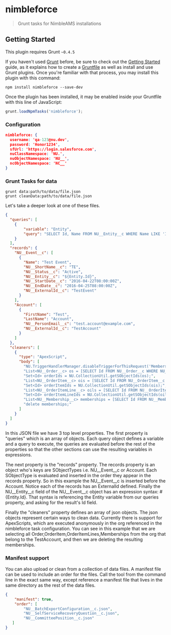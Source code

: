 # nimbleforce

> Grunt tasks for NimbleAMS installations
>

## Getting Started
This plugin requires Grunt `~0.4.5`

If you haven't used [Grunt](http://gruntjs.com/) before, be sure to check out the [Getting Started](http://gruntjs.com/getting-started) guide, as it explains how to create a [Gruntfile](http://gruntjs.com/sample-gruntfile) as well as install and use Grunt plugins. Once you're familiar with that process, you may install this plugin with this command:

```shell
npm install nimbleforce --save-dev
```

Once the plugin has been installed, it may be enabled inside your Gruntfile with this line of JavaScript:

```js
grunt.loadNpmTasks('nimbleforce');
```

### Configuration ###
```json
nimbleforce: {
  username: 'qa-123@nu.dev',
  password: 'Honor1234',
  sfUrl: 'https://login.salesforce.com',
  nuClassNamespace: 'NU.',
  nuObjectNamespace: 'NU__',
  ncObjectNamespace: 'NC__'
}
```

### Grunt Tasks for data ###

```
grunt data:path/to/data/file.json
grunt cleanData:path/to/data/file.json
```
Let's take a deeper look at one of these files.

```json
{
  "queries": [
    {
        "variable": "Entity",
        "query": "SELECT Id, Name FROM NU__Entity__c WHERE Name LIKE 'Inter%'"
    }
  ],
  "records": {
    "NU__Event__c": [
      {
        "Name": "Test Event",
        "NU__ShortName__c": "TE",
        "NU__Status__c": "Active",
        "NU__Entity__c": "${Entity.Id}",
        "NU__StartDate__c": "2016-04-22T08:00:00Z",
        "NU__EndDate__c": "2016-04-25T08:00:00Z",
        "NU__ExternalId__c": "TestEvent"
      }
    ],
    "Account": [
      {
        "FirstName": "Test",
        "LastName": "Account",
        "NU__PersonEmail__c": "test.account@example.com",
        "NU__ExternalId__c": "TestAccount"
      }
    ]
  },
  "cleaners": [
    {
      "type": "ApexScript",
      "body": [
        "NU.TriggerHandlerManager.disableTriggerForThisRequest('MembershipTrigger');",
        "List<NU__Order__c> os = [SELECT Id FROM NU__Order__c WHERE NU__BillTo__r.NU__ExternalId__c = 'TestAccount'];",
        "Set<Id> orderIds = NU.CollectionUtil.getSObjectIds(os);",
        "List<NU__OrderItem__c> ois = [SELECT Id FROM NU__OrderItem__c WHERE NU__Order__c in :orderIds];",
        "Set<Id> orderItemIds = NU.CollectionUtil.getSObjectIds(ois);",
        "List<NU__OrderItemLine__c> oils = [SELECT Id FROM NU__OrderItemLine__c WHERE NU__OrderItem__c in :orderItemIds];",
        "Set<Id> orderItemLineIds = NU.CollectionUtil.getSObjectIds(oils);",
        "List<NU__Membership__c> memberships = [SELECT Id FROM NU__Membership__c WHERE NU__OrderItemLine__c in :orderItemLineIds];",
        "delete memberships;"
      ]
    }
  ]
}
```
In this JSON file we have 3 top level properties. The first property is "queries" which is an array of objects.
Each query object defines a variable and a query to execute, the queries are evaluated before the rest of the
properties so that the other sections can use the resulting variables in expressions.

The next property is the "records" property. The records property is an object who's keys are SObjectTypes
i.e. NU\_\_Event\_\_c or Account. Each SObjectType is evaluated and inserted in the order they appear in the records
property. So in this example the NU\_\_Event\_\_c is inserted before the Account. Notice each of the records has an
ExternalId defined. Finally the NU\_\_Entity\_\_c field of the NU\_\_Event\_\_c object has an expression syntax: #{Entity.Id}.
That syntax is referencing the Entity variable from our queries property, and asking for the result's Id field.

Finally the "cleaners" property defines an array of json objects. The json objects represent certain ways to clean data.
Currently there is support for ApexScripts, which are executed anonymously in the org referenced in the nimbleforce task configuration.
You can see in this example that we are selecting all Order,OrderItem,OrderItemLines,Memberships from the org that belong
to the TestAccount, and then we are deleting the resulting memberships.

### Manifest support ###

You can also upload or clean from a collection of data files. A manifest file can be used to include an order for the files.
Call the tool from the command line in the exact same way, except reference a manifest file that lives in the same directory
as the rest of the data files.

```json
{
    "manifest": true,
    "order": [
        "NU__BatchExportConfiguration__c.json",
        "NU__SelfServiceRecoveryQuestion__c.json",
        "NU__CommitteePosition__c.json"
   ]
}

```
